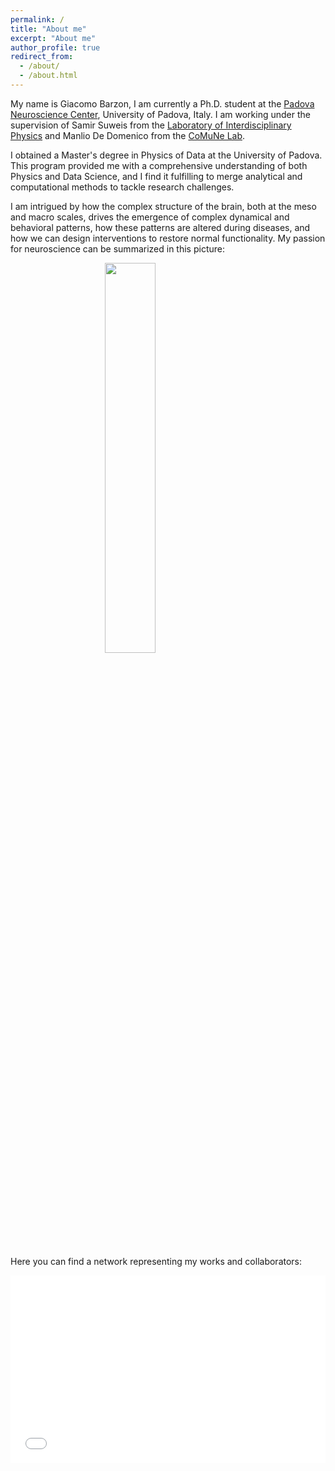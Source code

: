 ```yaml
---
permalink: /
title: "About me"
excerpt: "About me"
author_profile: true
redirect_from: 
  - /about/
  - /about.html
---
```


My name is Giacomo Barzon, I am currently a Ph.D. student at the [Padova Neuroscience Center](https://pnc.unipd.it), University of Padova, Italy. I am working under the supervision of Samir Suweis from the [Laboratory of Interdisciplinary Physics](https://liphlab.com/) and Manlio De Domenico from the [CoMuNe Lab](https://manliodedomenico.com).

I obtained a Master's degree in Physics of Data at the University of Padova. This program provided me with a comprehensive understanding of both Physics and Data Science, and I find it fulfilling to merge analytical and computational methods to tackle research challenges.

I am intrigued by how the complex structure of the brain, both at the meso and macro scales, drives the emergence of complex dynamical and behavioral patterns, how these patterns are altered during diseases, and how we can design interventions to restore normal functionality. My passion for neuroscience can be summarized in this picture:

<image src="/images/brain_lick.jpg" width="40%" style="display:block;margin-left:auto;margin-right:auto;padding-bottom:15px;"></image>

Here you can find a network representing my works and collaborators:
<iframe src="/collab_net/network.html" height="300" width="100%" style="border: none"></iframe>